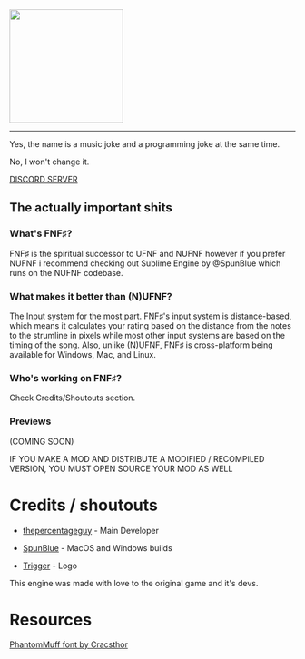 <img src="https://raw.githubusercontent.com/thepercentageguy/FNFSharp/master/assets/preload/images/newLogo.png" height="200" />

---

Yes, the name is a music joke and a programming joke at the same time.

No, I won't change it.

[DISCORD SERVER](https://discord.gg/x6pvf3WPyW)

## The actually important shits

### What's FNF♯?

FNF♯ is the spiritual successor to UFNF and NUFNF however if you prefer NUFNF i recommend checking out Sublime Engine by @SpunBlue which runs on the NUFNF codebase.

### What makes it better than (N)UFNF?

The Input system for the most part. FNF♯'s input system is distance-based, which means it calculates your rating based on the distance from the notes to the strumline in pixels while most other input systems are based on the timing of the song. Also, unlike (N)UFNF, FNF♯ is cross-platform being available for Windows, Mac, and Linux.

### Who's working on FNF♯?

Check Credits/Shoutouts section.

### Previews

(COMING SOON)

IF YOU MAKE A MOD AND DISTRIBUTE A MODIFIED / RECOMPILED VERSION, YOU MUST OPEN SOURCE YOUR MOD AS WELL

# Credits / shoutouts

- [thepercentageguy](https://twitter.com/PercentageGuy) - Main Developer

- [SpunBlue](https://twitter.com/SpunBlue) - MacOS and Windows builds

- [Trigger](https://www.instagram.com/trigger_drawings/) - Logo

This engine was made with love to the original game and it's devs.

# Resources

[PhantomMuff font by Cracsthor](https://gamebanana.com/tools/7763)
